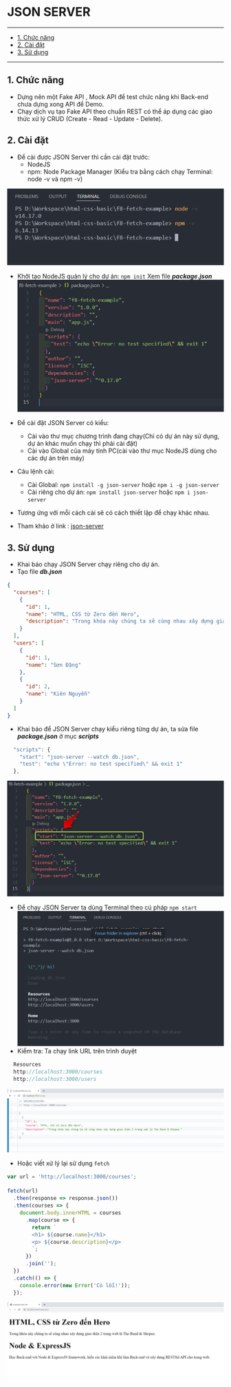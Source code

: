 # JSON SERVER

---

- [1. Chức năng](#1-chức-năng)
- [2. Cài đặt](#2-cài-đặt)
- [3. Sử dụng](#3-sử-dụng)

---

## 1. Chức năng

- Dựng nên một Fake API , Mock API để test chức năng khi Back-end chưa dựng xong API để Demo.
- Chạy dịch vụ tạo Fake API theo chuẩn REST có thể áp dụng các giao thức xử lý CRUD (Create - Read - Update - Delete).

## 2. Cài đặt

- Để cài được JSON Server thì cần cài đặt trước:
  - NodeJS
  - npm: Node Package Manager
    (Kiểu tra bằng cách chạy Terminal: node -v và npm -v)

![Check](Javascript/Javascript-Object/detail/phan05-095/images/001.png 'Console')

- Khởi tạo NodeJS quản lý cho dự án:
  `npm init`
  Xem file **_package.json_**
  ![Init JSON](Javascript/Javascript-Object/detail/phan05-095/images/002.png 'init')

- Để cài đặt JSON Server có kiểu:
  - Cài vào thư mục chương trình đang chạy(Chỉ có dự án này sử dụng, dự án khác muốn chạy thì phải cài đặt)
  - Cài vào Global của máy tính PC(cài vào thư mục NodeJS dùng cho các dự án trên máy)
- Câu lệnh cài:
  - Cài Global:
    `npm install -g json-server` hoặc `npm i -g json-server`
  - Cài riêng cho dự án:
    `npm install json-server` hoặc `npm i json-server`
- Tương ứng với mỗi cách cài sẽ có cách thiết lập để chạy khác nhau.
- Tham khảo ở link : [json-server](https://github.com/typicode/json-server)

## 3. Sử dụng

- Khai báo chạy JSON Server chạy riêng cho dự án.
- Tạo file **_db.json_**

```json
{
  "courses": [
    {
      "id": 1,
      "name": "HTML, CSS từ Zero đến Hero",
      "description": "Trong khóa này chúng ta sẽ cùng nhau xây dựng giao diện 2 trang web là The Band & Shopee."
    }
  ],
  "users": [
    {
      "id": 1,
      "name": "Sơn Đặng"
    },
    {
      "id": 2,
      "name": "Kiên Nguyễn"
    }
  ]
}
```

- Khai báo để JSON Server chạy kiểu riêng từng dự án, ta sửa file **_package.json_** ở mục **_scripts_**

```js
  "scripts": {
    "start": "json-server --watch db.json",
    "test": "echo \"Error: no test specified\" && exit 1"
  },

```

![package.json](Javascript/Javascript-Object/detail/phan05-095/images/003.png 'scripts')

- Để chạy JSON Server ta dùng Terminal theo cú pháp
  `npm start`
  ![JSON Server](Javascript/Javascript-Object/detail/phan05-095/images/004.png 'Run Start')
- Kiểm tra: Ta chạy link URL trên trình duyệt

```js
  Resources
  http://localhost:3000/courses
  http://localhost:3000/users
```

![Check URL](Javascript/Javascript-Object/detail/phan05-095/images/005.png 'Kiểm tra')

- Hoặc viết xử lý lại sử dụng `fetch`

```js
var url = 'http://localhost:3000/courses';

fetch(url)
  .then(response => response.json())
  .then(courses => {
    document.body.innerHTML = courses
      .map(course => {
        return `
        <h1> ${course.name}</h1>
        <p> ${course.description}</p>
        `;
      })
      .join('');
  })
  .catch(() => {
    console.error(new Error('Có lỗi!'));
  });
```

![Check URL](Javascript/Javascript-Object/detail/phan05-095/images/006.png 'Kiểm tra')
